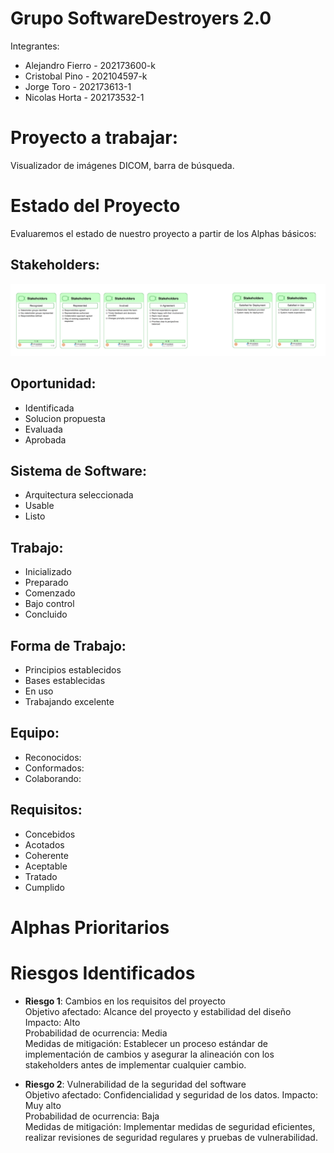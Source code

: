 # Grupo SoftwareDestroyers 2.0

Integrantes:  
* Alejandro Fierro - 202173600-k  
* Cristobal Pino - 202104597-k  
* Jorge Toro - 202173613-1  
* Nicolas Horta - 202173532-1  

# Proyecto a trabajar:
Visualizador de imágenes DICOM, barra de búsqueda.

# Estado del Proyecto
Evaluaremos el estado de nuestro proyecto a partir de los Alphas básicos:  

## Stakeholders:
![En acuerdo](images/stakeholders.png)
## Oportunidad:  
* Identificada  
* Solucion propuesta  
* Evaluada  
* Aprobada      
## Sistema de Software:  
* Arquitectura seleccionada   
* Usable   
* Listo  
## Trabajo:  
* Inicializado  
* Preparado  
* Comenzado   
* Bajo control    
* Concluido  
## Forma de Trabajo:  
* Principios establecidos  
* Bases establecidas  
* En uso  
* Trabajando excelente  

## Equipo:  
* Reconocidos:
* Conformados:
* Colaborando:  
## Requisitos:  
* Concebidos
* Acotados
* Coherente  
* Aceptable
* Tratado
* Cumplido  

# Alphas Prioritarios
# Riesgos Identificados
* **Riesgo 1**: Cambios en los requisitos del proyecto  
Objetivo afectado: Alcance del proyecto y estabilidad del diseño  
Impacto: Alto  
Probabilidad de ocurrencia: Media  
Medidas de mitigación: Establecer un proceso estándar de implementación de cambios y asegurar la alineación con los stakeholders antes de implementar cualquier cambio.  

* **Riesgo 2**: Vulnerabilidad de la seguridad del software  
Objetivo afectado: Confidencialidad y seguridad de los datos.
Impacto: Muy alto  
Probabilidad de ocurrencia: Baja  
Medidas de mitigación: Implementar medidas de seguridad eficientes, realizar revisiones de seguridad regulares y pruebas de vulnerabilidad.  
